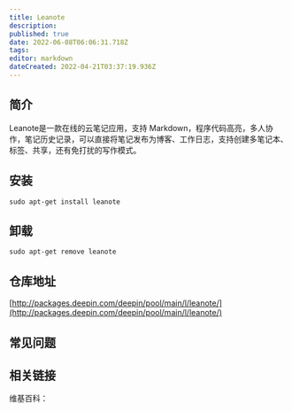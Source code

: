 ```yaml
---
title: Leanote
description: 
published: true
date: 2022-06-08T06:06:31.718Z
tags: 
editor: markdown
dateCreated: 2022-04-21T03:37:19.936Z
---
```


## 简介

Leanote是一款在线的云笔记应用，支持 Markdown，程序代码高亮，多人协作，笔记历史记录，可以直接将笔记发布为博客、工作日志，支持创建多笔记本、标签、共享，还有免打扰的写作模式。

## 安装

`sudo apt-get install leanote`

## 卸载

`sudo apt-get remove leanote`

## 仓库地址

[http://packages.deepin.com/deepin/pool/main/l/leanote/](http://packages.deepin.com/deepin/pool/main/l/leanote/)

## 常见问题

## 相关链接

维基百科：
